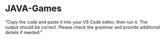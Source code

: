 # JAVA-Games
"Copy the code and paste it into your VS Code editor, then run it. The output should be correct. Please check the grammar and provide additional details if needed."
